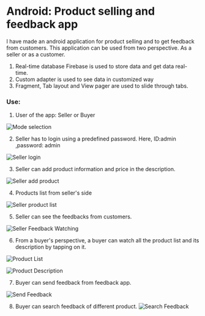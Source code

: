 # Android: Product selling and feedback app #
I have made an android application for product selling and to get feedback from customers. This application can be used from two perspective. As a seller or as a customer.
1. Real-time database Firebase is used to store data and get data real-time.
2. Custom adapter is used to see data in customized way
3. Fragment, Tab layout and View pager are used to slide through tabs.

### Use: ###
1. User of the app: Seller or Buyer

![Mode selection](https://github.com/Caffeine12/ProductSellingAndFeedbackApp/blob/master/Screenshots/Screenshot_2018-09-11-17-07-02.png "Seller or Buyer")

2. Seller has to login using a predefined password. Here, ID:admin ,password: admin

![Seller login](https://github.com/Caffeine12/ProductSellingAndFeedbackApp/blob/master/Screenshots/Screenshot_2018-09-11-13-57-22.png "Seller login")

3. Seller can add product information and price in the description.

![Seller add product](https://github.com/Caffeine12/ProductSellingAndFeedbackApp/blob/master/Screenshots/Screenshot_2018-09-11-13-57-27.png "Seller add product")

4. Products list from seller's side

![Seller product list](https://github.com/Caffeine12/ProductSellingAndFeedbackApp/blob/master/Screenshots/Screenshot_2018-09-11-13-57-30.png "Seller product list")

5. Seller can see the feedbacks from customers.

![Seller Feedback Watching](https://github.com/Caffeine12/ProductSellingAndFeedbackApp/blob/master/Screenshots/Screenshot_2018-09-11-13-59-16.png "Seller Feedbackwatching")

6. From a buyer's perspective, a buyer can watch all the product list and its description by tapping on it.

![Product List](https://github.com/Caffeine12/ProductSellingAndFeedbackApp/blob/master/Screenshots/Screenshot_2018-09-11-13-59-25.png "Product List")

![Product Description](https://github.com/Caffeine12/ProductSellingAndFeedbackApp/blob/master/Screenshots/Screenshot_2018-09-11-17-22-49.png "Product Description")

7. Buyer can send feedback from feedback app.

![Send Feedback](https://github.com/Caffeine12/ProductSellingAndFeedbackApp/blob/master/Screenshots/Screenshot_2018-09-11-13-59-29.png "Send Feedback")

8. Buyer can search feedback of different product.
![Search Feedback](hhttps://github.com/Caffeine12/ProductSellingAndFeedbackApp/blob/master/Screenshots/Screenshot_2018-09-11-13-59-32.png "Search Feedback")

